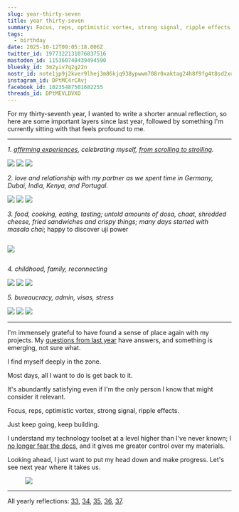 ```yaml
---
slug: year-thirty-seven
title: year thirty-seven
summary: Focus, reps, optimistic vortex, strong signal, ripple effects.
tags:
  - birthday
date: 2025-10-12T09:05:18.006Z
twitter_id: 1977322131076837516
mastodon_id: 115360748439494590
bluesky_id: 3m2yiv7q2g22n
nostr_id: note1jp9j2kver9lhej3m86kjq938ypwwm708r0xaktag24h8f9fg4t8sd2xu5l
instagram_id: DPtMC4rCAvj
facebook_id: 10235487501682255
threads_id: DPtMEVLDVXO
---
```

For my thirty-seventh year, I wanted to write a shorter annual reflection, so here are some important layers since last year, followed by something I'm currently sitting with that feels profound to me.

---

*1. [affirming experiences](https://strolling.rosano.ca/0210/), celebrating myself, [from scrolling to strolling](https://rosano.ca/blog/where-am-i-scrolling).*

<gallery>![](1/darin.gif) ![](1/IMG_5291.jpg) ![](1/capoeira.gif)</gallery>

*2. love and relationship with my partner as we spent time in Germany, Dubai, India, Kenya, and Portugal.*

<gallery>![](2/IMG_2486.jpg) ![](2/IMG_3220.jpg) ![](2/IMG_0206.jpg)</gallery>

<roco-divider></roco-divider>

*3. food, cooking, eating, tasting; untold amounts of dosa, chaat, shredded cheese, fried sandwiches and crispy things; many days started with masala chai*; happy to discover uji power

<figure>

![](3/gif.gif)

</figure>

<roco-divider></roco-divider>

*4. childhood, family, reconnecting*

<gallery>![](4/IMG_3434.gif) ![](4/IMG_3441.jpg) ![](4/IMG_3348.gif)</gallery> 

*5. bureaucracy, admin, visas, stress*

<gallery>![](5/IMG_7965.jpg) ![](5/IMG_4429.jpg) ![](5/IMG_3315.gif)</gallery> 

---

I'm immensely grateful to have found a sense of place again with my projects. My [questions from last year](https://rosano.ca/blog/year-thirty-six/#more-questions-than-answers) have answers, and something is emerging, not sure what.

I find myself deeply in the zone.

Most days, all I want to do is get back to it.

It's abundantly satisfying even if I'm the only person I know that might consider it relevant.

<roco-divider></roco-divider>

Focus, reps, optimistic vortex, strong signal, ripple effects.

Just keep going, keep building.

I understand my technology toolset at a level higher than I've never known; I [no longer fear the docs](https://rosano.ca/blog/dont-fear-the-docs/), and it gives me greater control over my materials.

Looking ahead, I just want to put my head down and make progress. Let's see next year where it takes us.

<figure>

![](IMG_4465.gif)

</figure>

---

All yearly reflections: [33](https://rosano.ca/blog/thirty-three/), [34](https://rosano.ca/blog/thirty-four/), [35](https://rosano.ca/blog/year-thirty-five), [36](https://rosano.ca/blog/year-thirty-six/), [37](https://rosano.ca/blog/year-thirty-seven/).

<style>
figure:first-of-type {
  display: flex;
  margin: 0;
  width: unset;
}
</style>